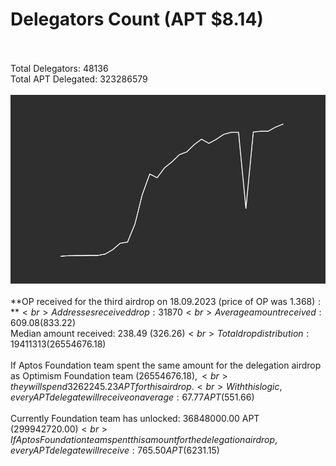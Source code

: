 # Delegators Count (APT $8.14)<br><br>
Total Delegators: 48136<br>
Total APT Delegated: 323286579<br><br>
![Delegators Plot](delegators_plot.png)<br><br>
**OP received for the third airdrop on 18.09.2023 (price of OP was $1.368):**<br>
Addresses received drop: 31870<br>
Average amount received: 609.08 ($833.22)<br>
Median amount received: 238.49 ($326.26)<br>
Total drop distribution: 19411313 ($26554676.18)<br><br>
If Aptos Foundation team spent the same amount for the delegation airdrop as Optimism Foundation team ($26554676.18),<br>
they will spend 3262245.23 APT for this airdrop.<br>
With this logic, every APT delegate will receive on average: 67.77 APT ($551.66)<br><br>
Currently Foundation team has unlocked: 36848000.00 APT ($299942720.00)<br>
If Aptos Foundation team spent this amount for the delegation airdrop, every APT delegate will receive : 765.50 APT ($6231.15)<br>
